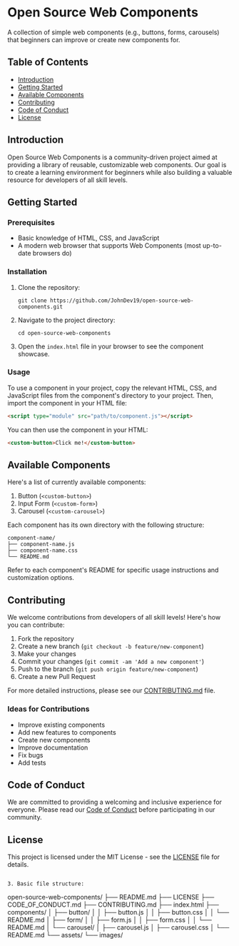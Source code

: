# Open Source Web Components

A collection of simple web components (e.g., buttons, forms, carousels) that beginners can improve or create new components for.

## Table of Contents

- [Introduction](#introduction)
- [Getting Started](#getting-started)
- [Available Components](#available-components)
- [Contributing](#contributing)
- [Code of Conduct](#code-of-conduct)
- [License](#license)

## Introduction

Open Source Web Components is a community-driven project aimed at providing a library of reusable, customizable web components. Our goal is to create a learning environment for beginners while also building a valuable resource for developers of all skill levels.


## Getting Started

### Prerequisites

- Basic knowledge of HTML, CSS, and JavaScript
- A modern web browser that supports Web Components (most up-to-date browsers do)

### Installation

1. Clone the repository:
   ```
   git clone https://github.com/JohnDev19/open-source-web-components.git
   ```

2. Navigate to the project directory:
   ```
   cd open-source-web-components
   ```

3. Open the `index.html` file in your browser to see the component showcase.

### Usage

To use a component in your project, copy the relevant HTML, CSS, and JavaScript files from the component's directory to your project. Then, import the component in your HTML file:

```html
<script type="module" src="path/to/component.js"></script>
```

You can then use the component in your HTML:

```html
<custom-button>Click me!</custom-button>
```

## Available Components

Here's a list of currently available components:

1. Button (`<custom-button>`)
2. Input Form (`<custom-form>`)
3. Carousel (`<custom-carousel>`)

Each component has its own directory with the following structure:

```
component-name/
├── component-name.js
├── component-name.css
└── README.md
```

Refer to each component's README for specific usage instructions and customization options.

## Contributing

We welcome contributions from developers of all skill levels! Here's how you can contribute:

1. Fork the repository
2. Create a new branch (`git checkout -b feature/new-component`)
3. Make your changes
4. Commit your changes (`git commit -am 'Add a new component'`)
5. Push to the branch (`git push origin feature/new-component`)
6. Create a new Pull Request

For more detailed instructions, please see our [CONTRIBUTING.md](CONTRIBUTING.md) file.

### Ideas for Contributions

- Improve existing components
- Add new features to components
- Create new components
- Improve documentation
- Fix bugs
- Add tests

## Code of Conduct

We are committed to providing a welcoming and inclusive experience for everyone. Please read our [Code of Conduct](CODE_OF_CONDUCT.md) before participating in our community.

## License

This project is licensed under the MIT License - see the [LICENSE](LICENSE) file for details.
```

3. Basic file structure:

```
open-source-web-components/
├── README.md
├── LICENSE
├── CODE_OF_CONDUCT.md
├── CONTRIBUTING.md
├── index.html
├── components/
│   ├── button/
│   │   ├── button.js
│   │   ├── button.css
│   │   └── README.md
│   ├── form/
│   │   ├── form.js
│   │   ├── form.css
│   │   └── README.md
│   └── carousel/
│       ├── carousel.js
│       ├── carousel.css
│       └── README.md
└── assets/
    └── images/
